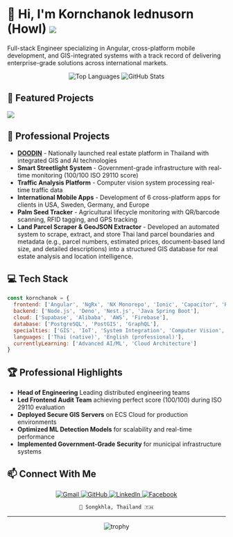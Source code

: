 # 👋 Hi, I'm Kornchanok Iednusorn (Howl) ![](https://komarev.com/ghpvc/?username=HKornchanok)

Full-stack Engineer specializing in Angular, cross-platform mobile development, and GIS-integrated systems with a track record of delivering enterprise-grade solutions across international markets.

<div align="center">
  <img src="https://github-readme-stats-chi-one-49.vercel.app/api/top-langs/?username=HKornchanok&hide=MDX,HTML,SCSS&layout=compact&theme=tokyonight" alt="Top Languages" />
  <img src="https://github-readme-stats-chi-one-49.vercel.app/api?username=HKornchanok&show_icons=true&theme=tokyonight" alt="GitHub Stats" />
</div>

## 🚀 Featured Projects

<a href="https://github.com/HKornchanok/angular-vertex-firebse">
  <img align="center" src="https://github-readme-stats-chi-one-49.vercel.app/api/pin/?username=HKornchanok&repo=angular-vertex-firebse&theme=tokyonight" />
</a>

## 💼 Professional Projects

- **[DOODIN](https://doodin.hbolte.com)** - Nationally launched real estate platform in Thailand with integrated GIS and AI technologies
- **Smart Streetlight System** - Government-grade infrastructure with real-time monitoring (100/100 ISO 29110 score)
- **Traffic Analysis Platform** - Computer vision system processing real-time traffic data 
- **International Mobile Apps** - Development of 6 cross-platform apps for clients in USA, Sweden, Germany, and Europe
- **Palm Seed Tracker** - Agricultural lifecycle monitoring with QR/barcode scanning, RFID tagging, and GPS tracking
- **Land Parcel Scraper & GeoJSON Extractor** - Developed an automated system to scrape, extract, and store Thai land parcel boundaries and metadata (e.g., parcel numbers, estimated prices, document-based land size, and detailed descriptions) into a structured GIS database for real estate analysis and location intelligence.

## 💻 Tech Stack

```javascript
const kornchanok = {
  frontend: ['Angular', 'NgRx', 'NX Monorepo', 'Ionic', 'Capacitor', 'React', 'React Native', 'Next.js', 'Flutter', 'Swift', 'Kotlin'],
  backend: ['Node.js', 'Deno', 'Nest.js', 'Java Spring Boot'],
  cloud: ['Supabase', 'Alibaba', 'AWS', 'Firebase'],
  database: ['PostgreSQL', 'PostGIS', 'GraphQL'],
  specialties: ['GIS', 'IoT', 'System Integration', 'Computer Vision', 'Machine Learning'],
  languages: ['Thai (native)', 'English (professional)'],
  currentlyLearning: ['Advanced AI/ML', 'Cloud Architecture']
}
```

## 🏆 Professional Highlights

- **Head of Engineering** Leading distributed engineering teams
- **Led Frontend Audit Team** achieving perfect score (100/100) during ISO 29110 evaluation
- **Deployed Secure GIS Servers** on ECS Cloud for production environments
- **Optimized ML Detection Models** for scalability and real-time performance
- **Implemented Government-Grade Security** for municipal infrastructure systems

## 📫 Connect With Me

<div align="center">
  <a href="mailto:ied.kornchanok@gmail.com">
    <img alt="Gmail" src="https://img.shields.io/badge/Gmail-D14836?style=for-the-badge&logo=gmail&logoColor=white" />
  </a>
  <a href="https://github.com/HKornchanok">
    <img alt="GitHub" src="https://img.shields.io/badge/github-%23121011.svg?style=for-the-badge&logo=github&logoColor=white" />
  </a>
  <a href="https://www.linkedin.com/in/kornchanok-iednusorn-435a8a2a0/">
    <img alt="LinkedIn" src="https://img.shields.io/badge/linkedin-%230077B5.svg?style=for-the-badge&logo=linkedin&logoColor=white" />
  </a>
  <a href="https://www.facebook.com/howl.kornchanok.77/">
    <img alt="Facebook" src="https://img.shields.io/badge/Facebook-%231877F2.svg?style=for-the-badge&logo=Facebook&logoColor=white" />
  </a>
</div>

<div align="center">
  
```
📍 Songkhla, Thailand 🇹🇭
```

</div>

---

<div align="center">
  <img src="https://github-profile-trophy.vercel.app/?username=HKornchanok&theme=nord&column=7" alt="trophy" />
